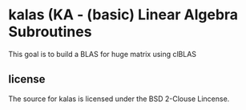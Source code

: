 kalas (KA - (basic) Linear Algebra Subroutines
=====

This goal is to build a BLAS for huge matrix using clBLAS

## license

The source for kalas is licensed under the BSD 2-Clouse Lincense.
